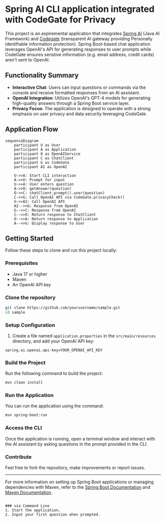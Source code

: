 

#  Spring AI CLI application integrated with CodeGate for Privacy
This project is an expiremental application that integrates [Spring AI](https://spring.io/projects/spring-ai) (Java AI Framework) and [Codegate](https://github.com/stacklok/codegate) (transparent AI gateway providing Personally identifiable information protection). Spring Boot-based chat application leverages OpenAI's API for generating responses to user prompts while CodeGate ensures senstive information (e.g. email address, credit cards) aren't sent to OpenAI. 

## Functionality Summary
- **Interactive Chat**: Users can input questions or commands via the console and receive formatted responses from an AI assistant.
- **OpenAI Integration**: Utilizes OpenAI's GPT-4 models for generating high-quality answers through a Spring Boot service layer.
- **Privacy Focus**: The application is designed to operate with a strong emphasis on user privacy and data security leveraging CodeGate.

## Application Flow 

```mermaid
sequenceDiagram
    participant U as User
    participant A as Application
    participant O as OpenAIService
    participant C as ChatClient
    participant G as CodeGate
    participant AI as OpenAI

    U->>A: Start CLI interaction
    A->>U: Prompt for input
    U->>A: User enters question
    A->>O: getAnswer(question)
    O->>C: chatClient.prompt().user(question)
    C->>G: Call OpenAI API via CodeGate.privacyCheck()
    G->>AI: Call OpenAI API
    AI-->>G: Response from OpenAI
    G-->>C: Response from OpenAI
    C-->>O: Return response to ChatClient
    O-->>A: Return response to Application
    A-->>U: Display response to User
```

## Getting Started

Follow these steps to clone and run this project locally:

### Prerequisites

- Java 17 or higher
- Maven 
- An OpenAI API key

### Clone the repository

```bash
git clone https://github.com/yourusername/sample.git
cd sample
```

### Setup Configuration

1. Create a file named `application.properties` in the `src/main/resources` directory, and add your OpenAI API key:

```
spring.ai.openai.api-key=YOUR_OPENAI_API_KEY
```

### Build the Project

Run the following command to build the project:

```bash
mvn clean install
```

### Run the Application

You can run the application using the command:

```bash
mvn spring-boot:run
```

### Access the CLI

Once the application is running, open a terminal window and interact with the AI assistant by asking questions in the prompt provided in the CLI.

### Contribute

Feel free to fork the repository, make improvements or report issues.

---

For more information on setting up Spring Boot applications or managing dependencies with Maven, refer to the [Spring Boot Documentation](https://docs.spring.io/spring-boot/docs/current/reference/htmlsingle/) and [Maven Documentation](https://maven.apache.org/guides/index.html).
```

### via Command Line
1. Start the application.
2. Input your first question when prompted.

